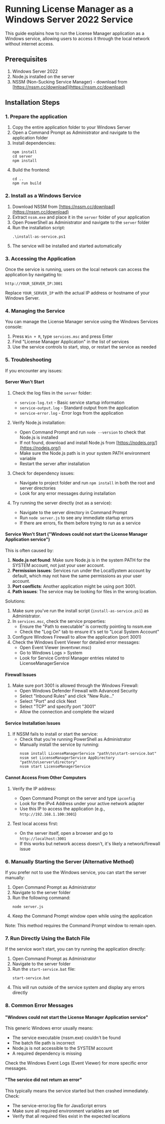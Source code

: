 
# Running License Manager as a Windows Server 2022 Service

This guide explains how to run the License Manager application as a Windows service, allowing users to access it through the local network without internet access.

## Prerequisites

1. Windows Server 2022
2. Node.js installed on the server
3. NSSM (Non-Sucking Service Manager) - download from [https://nssm.cc/download](https://nssm.cc/download)

## Installation Steps

### 1. Prepare the application

1. Copy the entire application folder to your Windows Server
2. Open a Command Prompt as Administrator and navigate to the application folder
3. Install dependencies:
   ```
   npm install
   cd server
   npm install
   ```
4. Build the frontend:
   ```
   cd ..
   npm run build
   ```

### 2. Install as a Windows Service

1. Download NSSM from [https://nssm.cc/download](https://nssm.cc/download)
2. Extract `nssm.exe` and place it in the `server` folder of your application
3. Open PowerShell as Administrator and navigate to the `server` folder
4. Run the installation script:
   ```
   .\install-as-service.ps1
   ```
5. The service will be installed and started automatically

### 3. Accessing the Application

Once the service is running, users on the local network can access the application by navigating to:

```
http://YOUR_SERVER_IP:3001
```

Replace `YOUR_SERVER_IP` with the actual IP address or hostname of your Windows Server.

### 4. Managing the Service

You can manage the License Manager service using the Windows Services console:

1. Press `Win + R`, type `services.msc` and press Enter
2. Find "License Manager Application" in the list of services
3. Use the service controls to start, stop, or restart the service as needed

### 5. Troubleshooting

If you encounter any issues:

#### Server Won't Start

1. Check the log files in the `server` folder:
   - `service-log.txt` - Basic service startup information
   - `service-output.log` - Standard output from the application
   - `service-error.log` - Error logs from the application

2. Verify Node.js installation:
   - Open Command Prompt and run `node --version` to check that Node.js is installed
   - If not found, download and install Node.js from [https://nodejs.org/](https://nodejs.org/)
   - Make sure the Node.js path is in your system PATH environment variable
   - Restart the server after installation

3. Check for dependency issues:
   - Navigate to project folder and run `npm install` in both the root and server directories
   - Look for any error messages during installation

4. Try running the server directly (not as a service):
   - Navigate to the server directory in Command Prompt
   - Run `node server.js` to see any immediate startup errors
   - If there are errors, fix them before trying to run as a service

#### Service Won't Start ("Windows could not start the License Manager Application service")

This is often caused by:

1. **Node.js not found**: Make sure Node.js is in the system PATH for the SYSTEM account, not just your user account.
2. **Permission issues**: Services run under the LocalSystem account by default, which may not have the same permissions as your user account.
3. **Port conflicts**: Another application might be using port 3001.
4. **Path issues**: The service may be looking for files in the wrong location.

Solutions:

1. Make sure you've run the install script (`install-as-service.ps1`) as Administrator.
2. In `services.msc`, check the service properties:
   - Ensure the "Path to executable" is correctly pointing to nssm.exe
   - Check the "Log On" tab to ensure it's set to "Local System Account"
3. Configure Windows Firewall to allow the application (port 3001)
4. Check the Windows Event Viewer for detailed error messages:
   - Open Event Viewer (eventvwr.msc)
   - Go to Windows Logs > System
   - Look for Service Control Manager entries related to LicenseManagerService

#### Firewall Issues

1. Make sure port 3001 is allowed through the Windows Firewall:
   - Open Windows Defender Firewall with Advanced Security
   - Select "Inbound Rules" and click "New Rule..."
   - Select "Port" and click Next
   - Select "TCP" and specify port "3001"
   - Allow the connection and complete the wizard

#### Service Installation Issues

1. If NSSM fails to install or start the service:
   - Check that you're running PowerShell as Administrator
   - Manually install the service by running:
     ```
     nssm install LicenseManagerService "path\to\start-service.bat"
     nssm set LicenseManagerService AppDirectory "path\to\server\directory"
     nssm start LicenseManagerService
     ```

#### Cannot Access From Other Computers

1. Verify the IP address:
   - Open Command Prompt on the server and type `ipconfig`
   - Look for the IPv4 Address under your active network adapter
   - Use this IP to access the application (e.g., `http://192.168.1.100:3001`)

2. Test local access first:
   - On the server itself, open a browser and go to `http://localhost:3001`
   - If this works but network access doesn't, it's likely a network/firewall issue

### 6. Manually Starting the Server (Alternative Method)

If you prefer not to use the Windows service, you can start the server manually:

1. Open Command Prompt as Administrator
2. Navigate to the server folder
3. Run the following command:
   ```
   node server.js
   ```
4. Keep the Command Prompt window open while using the application

Note: This method requires the Command Prompt window to remain open.

### 7. Run Directly Using the Batch File

If the service won't start, you can try running the application directly:

1. Open Command Prompt as Administrator
2. Navigate to the server folder
3. Run the `start-service.bat` file:
   ```
   start-service.bat
   ```
4. This will run outside of the service system and display any errors directly

### 8. Common Error Messages

#### "Windows could not start the License Manager Application service"

This generic Windows error usually means:
- The service executable (nssm.exe) couldn't be found
- The batch file path is incorrect
- Node.js is not accessible to the SYSTEM account
- A required dependency is missing

Check the Windows Event Logs (Event Viewer) for more specific error messages.

#### "The service did not return an error"

This typically means the service started but then crashed immediately. Check:
- The service-error.log file for JavaScript errors
- Make sure all required environment variables are set
- Verify that all required files exist in the expected locations
